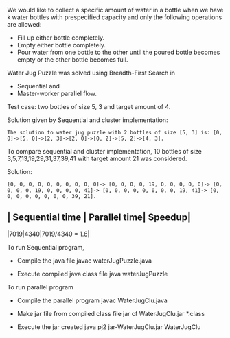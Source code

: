 We would like to collect a specific amount of water in a bottle when we have k water bottles with prespecified capacity and only the following operations are allowed:
* Fill up either bottle completely.
* Empty either bottle completely.
* Pour water from one bottle to the other until the poured bottle becomes empty or the other bottle becomes full.


Water Jug Puzzle was solved using Breadth-First Search in 

* Sequential and 
* Master-worker parallel flow. 

Test case: two bottles of size 5, 3 and target amount of 4. 

Solution given by Sequential and cluster implementation:
```
The solution to water jug puzzle with 2 bottles of size [5, 3] is: [0, 0]->[5, 0]->[2, 3]->[2, 0]->[0, 2]->[5, 2]->[4, 3].
```

To compare sequential and cluster implementation, 10 bottles of size 3,5,7,13,19,29,31,37,39,41 with target amount 21 was considered.

Solution: 
```
[0, 0, 0, 0, 0, 0, 0, 0, 0, 0]-> [0, 0, 0, 0, 19, 0, 0, 0, 0, 0]-> [0, 0, 0, 0, 19, 0, 0, 0, 0, 41]-> [0, 0, 0, 0, 0, 0, 0, 0, 19, 41]-> [0, 0, 0, 0, 0, 0, 0, 0, 39, 21].
```


| Sequential time | Parallel time| Speedup|
-------------------------------------------
|7019|4340|7019/4340 = 1.6|
 
 


To run Sequential program,

* Compile the java file
javac waterJugPuzzle.java

* Execute compiled java class file
java waterJugPuzzle


To run parallel program
* Compile the parallel program
javac WaterJugClu.java

* Make jar file from compiled class file
jar cf WaterJugClu.jar *.class

* Execute the jar created
java pj2 jar-WaterJugClu.jar WaterJugClu 
